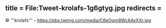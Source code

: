 title = File:Tweet-krolafs-1g6gtyg.jpg
redirects =
---

© '''krolafs''' – https://pbs.twimg.com/media/C6eOqm8WcAAvXXr.jpg